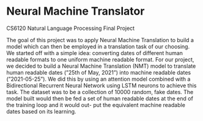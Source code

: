 # Neural Machine Translator
CS6120  Natural Language Processing Final Project

The goal of this project was to apply Neural Machine Translation to build a model which can then be employed in a translation task of our choosing. We started off with a simple idea: converting dates of different human readable formats to one uniform machine readable format. For our project, we decided to build a Neural Machine Translation (NMT) model to translate human readable dates (”25th of May, 2021”) into machine readable dates (”2021-05-25”). We did this by using an attention model combined with a Bidirectional Recurrent Neural Network using LSTM neurons to achieve this task. The dataset was to be a collection of 10000 random, fake dates. The model built would then be fed a set of human readable dates at the end of the training loop and it would out- put the equivalent machine readable dates based on its learning.
